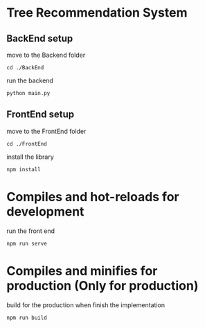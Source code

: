 # Tree Recommendation System

## BackEnd setup

move to the Backend folder
```
cd ./BackEnd
```

run the backend
```
python main.py 
```


## FrontEnd setup

move to the FrontEnd folder
```
cd ./FrontEnd
```

install the library
```
npm install
```

# Compiles and hot-reloads for development
run the front end
```
npm run serve
```

# Compiles and minifies for production (Only for production)
build for the production when finish the implementation
```
npm run build
```

